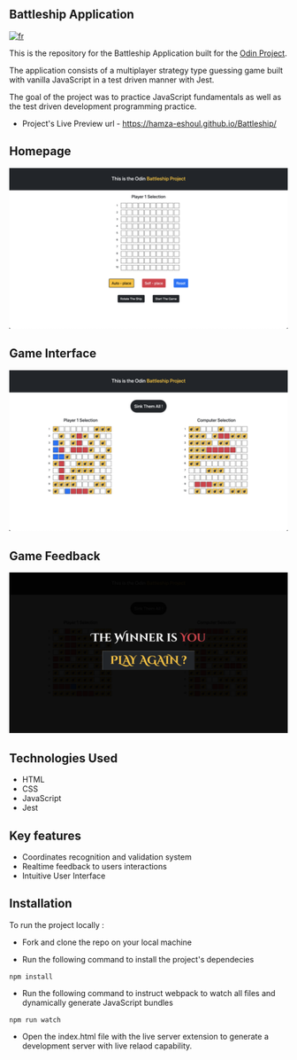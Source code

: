 ## Battleship Application

[![fr](https://img.shields.io/badge/lang-fr-blue)](README.fr.md)

This is the repository for the Battleship Application built for the [Odin Project](https://www.theodinproject.com/lessons/node-path-javascript-battleship).

The application consists of a multiplayer strategy type guessing game built with vanilla JavaScript in a test driven manner with Jest.

The goal of the project was to practice JavaScript fundamentals as well as the test driven development programming practice.

- Project's Live Preview url - https://hamza-eshoul.github.io/Battleship/

## Homepage

![Homepage Screenshot](/screenshots/Homepage.png)

## Game Interface

![Game Interface Screenshot](/screenshots/Game-Interface.png)

## Game Feedback

![Game Feedback Screenshot](/screenshots/Game-Feedback.png)

## Technologies Used

- HTML
- CSS
- JavaScript
- Jest

## Key features

- Coordinates recognition and validation system
- Realtime feedback to users interactions
- Intuitive User Interface

## Installation

To run the project locally :

- Fork and clone the repo on your local machine

- Run the following command to install the project's dependecies

```
npm install
```

- Run the following command to instruct webpack to watch all files and dynamically generate JavaScript bundles

```
npm run watch
```

- Open the index.html file with the live server extension to generate a development server with live relaod capability.
